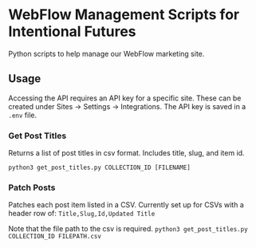 # WebFlow Management Scripts for Intentional Futures

Python scripts to help manage our WebFlow marketing site.

## Usage
Accessing the API requires an API key for a specific site. These can be created under Sites -> Settings -> Integrations. The API key is saved in a `.env` file.

### Get Post Titles
Returns a list of post titles in csv format. Includes title, slug, and item id.

```python3 get_post_titles.py COLLECTION_ID [FILENAME]```

### Patch Posts
Patches each post item listed in a CSV. Currently set up for CSVs with a header row of:
```Title,Slug,Id,Updated Title```

Note that the file path to the csv is required.
```python3 get_post_titles.py COLLECTION_ID FILEPATH.csv```

